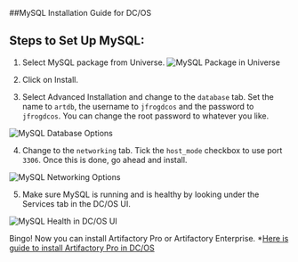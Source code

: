 ##MySQL Installation Guide for DC/OS

## Steps to Set Up MySQL:

1. Select MySQL package from Universe.
![MySQL Package in Universe](images/Universe_MySQL.png)

2. Click on Install.

3. Select Advanced Installation and change to the `database` tab. Set the name to `artdb`, the username to `jfrogdcos` and the password to `jfrogdcos`. You can change the root password to whatever you like.

![MySQL Database Options](images/MySQL_Database.png)

4. Change to the `networking` tab. Tick the `host_mode` checkbox to use port `3306`. Once this is done, go ahead and install.

![MySQL Networking Options](images/MySQL_Networking.png)

5. Make sure MySQL is running and is healthy by looking under the Services tab in the DC/OS UI.

![MySQL Health in DC/OS UI](images/MySQL_Health.png)


Bingo! Now you can install Artifactory Pro or Artifactory Enterprise.
*[Here is guide to install Artifactory Pro in DC/OS](Artifactory-Pro.md)
